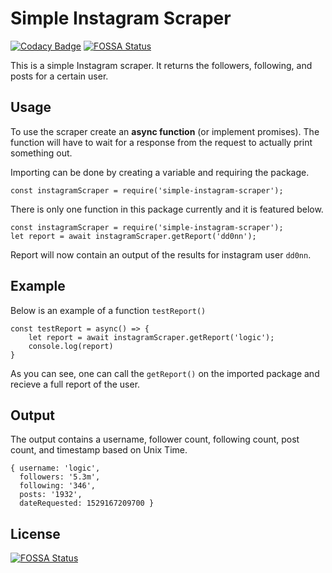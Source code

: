 # Simple Instagram Scraper

[![Codacy Badge](https://api.codacy.com/project/badge/Grade/2c07192b54aa4f79b51be7aaa11eb722)](https://app.codacy.com/app/donmorton/instagramScraper?utm_source=github.com&utm_medium=referral&utm_content=donmorton/instagramScraper&utm_campaign=Badge_Grade_Dashboard)
[![FOSSA Status](https://app.fossa.io/api/projects/git%2Bgithub.com%2Fdonmorton%2FinstagramScraper.svg?type=shield)](https://app.fossa.io/projects/git%2Bgithub.com%2Fdonmorton%2FinstagramScraper?ref=badge_shield)

This is a simple Instagram scraper. It returns the followers, following, and posts for a certain user. 

## Usage
To use the scraper create an **async function** (or implement promises). The function will have to wait for a response
from the request to actually print something out.

Importing can be done by creating a variable and requiring the package.

```
const instagramScraper = require('simple-instagram-scraper');
```

There is only one function in this package currently and it is featured below.

```
const instagramScraper = require('simple-instagram-scraper');
let report = await instagramScraper.getReport('dd0nn'); 
```

Report will now contain an output of the results for instagram user `dd0nn`.

## Example

Below is an example of a function `testReport()`

```
const testReport = async() => {
	let report = await instagramScraper.getReport('logic');
	console.log(report)
}
```

As you can see, one can call the `getReport()` on the imported package and recieve a full report of the user.

## Output
The output contains a username, follower count, following count, post count, and timestamp based on Unix Time.

```
{ username: 'logic',
  followers: '5.3m',
  following: '346',
  posts: '1932',
  dateRequested: 1529167209700 }
```


## License
[![FOSSA Status](https://app.fossa.io/api/projects/git%2Bgithub.com%2Fdonmorton%2FinstagramScraper.svg?type=large)](https://app.fossa.io/projects/git%2Bgithub.com%2Fdonmorton%2FinstagramScraper?ref=badge_large)
